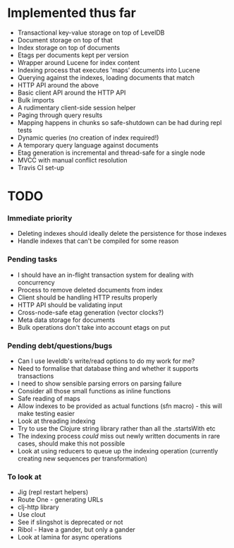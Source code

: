 # Implemented thus far

- Transactional key-value storage on top of LevelDB
- Document storage on top of that
- Index storage on top of documents
- Etags per documents kept per version
- Wrapper around Lucene for index content
- Indexing process that executes 'maps' documents into Lucene
- Querying against the indexes, loading documents that match
- HTTP API around the above
- Basic client API around the HTTP API
- Bulk imports
- A rudimentary client-side session helper
- Paging through query results
- Mapping happens in chunks so safe-shutdown can be had during repl tests
- Dynamic queries (no creation of index required!)
- A temporary query language against documents
- Etag generation is incremental and thread-safe for a single node
- MVCC with manual conflict resolution
- Travis CI set-up

# TODO

### Immediate priority

- Deleting indexes should ideally delete the persistence for those indexes
- Handle indexes that can't be compiled for some reason

### Pending tasks

- I should have an in-flight transaction system for dealing with concurrency
- Process to remove deleted documents from index
- Client should be handling HTTP results properly
- HTTP API should be validating input
- Cross-node-safe etag generation (vector clocks?)
- Meta data storage for documents
- Bulk operations don't take into account etags on put

### Pending debt/questions/bugs

- Can I use leveldb's write/read options to do my work for me?
- Need to formalise that database thing and whether it supports transactions
- I need to show sensible parsing errors on parsing failure
- Consider all those small functions as inline functions
- Safe reading of maps
- Allow indexes to be provided as actual functions (sfn macro) - this will make testing easier
- Look at threading indexing
- Try to use the Clojure string library rather than all the .startsWith etc
- The indexing process *could* miss out newly written documents in rare cases, should make this not possible
- Look at using reducers to queue up the indexing operation (currently creating new sequences per transformation)

### To look at 

- Jig (repl restart helpers)
- Route One - generating URLs
- clj-http library 
- Use clout
- See if slingshot is deprecated or not
- Ribol - Have a gander, but only a gander
- Look at lamina for async operations           

